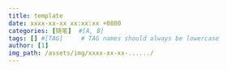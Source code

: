 ```yaml
---
title: template
date: xxxx-xx-xx xx:xx:xx +0800
categories: [随笔]  #[A, B]
tags: [] #[TAG]     # TAG names should always be lowercase
author: [1]
img_path: /assets/img/xxxx-xx-xx-....../
---
```


